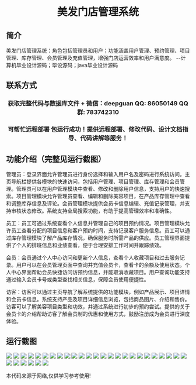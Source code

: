 <p><h1 align="center">美发门店管理系统</h1></p>

## 简介
美发门店管理系统：角色包括管理员和用户；功能涵盖用户管理、预约管理、项目管理、库存管理、会员管理及充值管理，增强门店运营效率和用户满意度。    --计算机毕业设计源码；毕设源码；java毕业设计源码


## 联系方式
<p><h3 align="center">获取完整代码与数据库文件 + 微信：deepguan QQ: 86050149 QQ群: 783742310</h3></p>
<p><h3 align="center">可帮忙远程部署 包运行成功！提供远程部署、修改代码、设计文档指导、代码讲解等服务！</h3></p>

## 功能介绍（完整见运行截图）
管理员：登录界面允许管理员进行身份选择和输入用户名及密码进行系统访问。主页导航栏提供各模块的快速访问，包括用户管理、项目管理、库存管理和会员管理。管理员可以在用户管理模块中查看、修改和删除用户信息，支持用户的快速搜索。项目管理模块允许管理员查看、编辑和删除美容项目，在产品库存管理中查看和调整库存信息及评论。会员管理模块提供会员卡信息编辑、充值记录管理，并支持审核状态修改。系统支持全局搜索功能，有助于提高管理效率和准确性。

员工：员工可通过系统查看个人信息并管理自己的项目预约情况。项目管理模块允许员工查看分配的项目信息和客户预约时间，支持记录客户服务信息。员工可以通过库存管理模块了解产品库存情况，确保服务时所需产品的供应。员工管理界面提供了个人的排班信息和业绩查看，便于合理安排工作时间并跟踪绩效。

会员：会员通过个人中心访问和更新个人信息，查看个人收藏项目和过去服务记录。用户可以在会员管理页面中查询并充值会员卡，查看卡的余额及使用状态。个人中心界面帮助会员快捷访问访预约信息，并能取消收藏项目。用户查询功能支持通过输入会员卡号或类型查找相关信息，保障会员使用便捷性。

访客：访客可以通过主页导航了解系统提供的功能模块，例如产品展示、项目详情和会员卡信息。系统支持产品及项目详细信息浏览，包括商品图片、介绍和售价。访客可以了解美容项目类型和功效，并通过系统进行初步的预约尝试。提供的关于会员卡的介绍帮助访客了解会员制的优惠和使用方式，鼓励注册成为会员进行深度体验。


## 运行截图
![](https://bs-1329754181.cos.ap-shanghai.myqcloud.com/spring/HairSalonManagementSystem/img/001.jpg)
![](https://bs-1329754181.cos.ap-shanghai.myqcloud.com/spring/HairSalonManagementSystem/img/002.jpg)
![](https://bs-1329754181.cos.ap-shanghai.myqcloud.com/spring/HairSalonManagementSystem/img/003.jpg)
![](https://bs-1329754181.cos.ap-shanghai.myqcloud.com/spring/HairSalonManagementSystem/img/004.jpg)
![](https://bs-1329754181.cos.ap-shanghai.myqcloud.com/spring/HairSalonManagementSystem/img/005.jpg)
![](https://bs-1329754181.cos.ap-shanghai.myqcloud.com/spring/HairSalonManagementSystem/img/006.jpg)
![](https://bs-1329754181.cos.ap-shanghai.myqcloud.com/spring/HairSalonManagementSystem/img/007.jpg)
![](https://bs-1329754181.cos.ap-shanghai.myqcloud.com/spring/HairSalonManagementSystem/img/008.jpg)
![](https://bs-1329754181.cos.ap-shanghai.myqcloud.com/spring/HairSalonManagementSystem/img/009.jpg)
![](https://bs-1329754181.cos.ap-shanghai.myqcloud.com/spring/HairSalonManagementSystem/img/010.jpg)
![](https://bs-1329754181.cos.ap-shanghai.myqcloud.com/spring/HairSalonManagementSystem/img/011.jpg)
![](https://bs-1329754181.cos.ap-shanghai.myqcloud.com/spring/HairSalonManagementSystem/img/012.jpg)
![](https://bs-1329754181.cos.ap-shanghai.myqcloud.com/spring/HairSalonManagementSystem/img/013.jpg)
![](https://bs-1329754181.cos.ap-shanghai.myqcloud.com/spring/HairSalonManagementSystem/img/014.jpg)
![](https://bs-1329754181.cos.ap-shanghai.myqcloud.com/spring/HairSalonManagementSystem/img/015.jpg)
![](https://bs-1329754181.cos.ap-shanghai.myqcloud.com/spring/HairSalonManagementSystem/img/016.jpg)
![](https://bs-1329754181.cos.ap-shanghai.myqcloud.com/spring/HairSalonManagementSystem/img/017.jpg)
![](https://bs-1329754181.cos.ap-shanghai.myqcloud.com/spring/HairSalonManagementSystem/img/018.jpg)
![](https://bs-1329754181.cos.ap-shanghai.myqcloud.com/spring/HairSalonManagementSystem/img/019.jpg)
![](https://bs-1329754181.cos.ap-shanghai.myqcloud.com/spring/HairSalonManagementSystem/img/020.jpg)
![](https://bs-1329754181.cos.ap-shanghai.myqcloud.com/spring/HairSalonManagementSystem/img/021.jpg)
![](https://bs-1329754181.cos.ap-shanghai.myqcloud.com/spring/HairSalonManagementSystem/img/022.jpg)
![](https://bs-1329754181.cos.ap-shanghai.myqcloud.com/spring/HairSalonManagementSystem/img/023.jpg)
![](https://bs-1329754181.cos.ap-shanghai.myqcloud.com/spring/HairSalonManagementSystem/img/024.jpg)
![](https://bs-1329754181.cos.ap-shanghai.myqcloud.com/spring/HairSalonManagementSystem/img/025.jpg)
![](https://bs-1329754181.cos.ap-shanghai.myqcloud.com/spring/HairSalonManagementSystem/img/026.jpg)
![](https://bs-1329754181.cos.ap-shanghai.myqcloud.com/spring/HairSalonManagementSystem/img/027.jpg)
![](https://bs-1329754181.cos.ap-shanghai.myqcloud.com/spring/HairSalonManagementSystem/img/028.jpg)
![](https://bs-1329754181.cos.ap-shanghai.myqcloud.com/spring/HairSalonManagementSystem/img/029.jpg)
![](https://bs-1329754181.cos.ap-shanghai.myqcloud.com/spring/HairSalonManagementSystem/img/030.jpg)
![](https://bs-1329754181.cos.ap-shanghai.myqcloud.com/spring/HairSalonManagementSystem/img/031.jpg)

<p>本代码来源于网络,仅供学习参考使用!</p>
